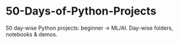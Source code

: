 # 50-Days-of-Python-Projects
50 day-wise Python projects: beginner → ML/AI. Day-wise folders, notebooks &amp; demos.
